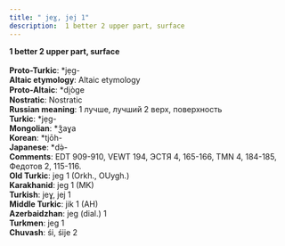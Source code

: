 ```yaml
---
title: " jeɣ, jej 1"
description:  1 better 2 upper part, surface
---
```

<strong> 1 better 2 upper part, surface</strong><br><br>
<strong>Proto-Turkic</strong>:  *jẹg-<br>
<strong>Altaic etymology</strong>:  Altaic etymology<br>
<strong> Proto-Altaic</strong>:  *di̯òge<br>
<strong>Nostratic</strong>:  Nostratic<br>
<strong>Russian meaning</strong>:  1 лучше, лучший 2 верх, поверхность<br>
<strong>Turkic</strong>:  *jẹg-<br>
<strong>Mongolian</strong>:  *ǯaɣa<br>
<strong>Korean</strong>:  *tjōh-<br>
<strong>Japanese</strong>:  *dǝ̀-<br>
<strong>Comments</strong>:  EDT 909-910, VEWT 194, ЭСТЯ 4, 165-166, TMN 4, 184-185, Федотов 2, 115-116.<br>
<strong>Old Turkic</strong>:  jeg 1 (Orkh., OUygh.)<br>
<strong>Karakhanid</strong>:  jeg 1 (MK)<br>
<strong>Turkish</strong>:  jeɣ, jej 1<br>
<strong>Middle Turkic</strong>:  jik 1 (AH)<br>
<strong>Azerbaidzhan</strong>:  jeg (dial.) 1<br>
<strong>Turkmen</strong>:  jeg 1<br>
<strong>Chuvash</strong>:  śi, śije 2<br>


